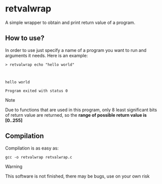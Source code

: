 # retvalwrap
A simple wrapper to obtain and print return value of a program.

## How to use?
In order to use just specify a name of a program you want to run and arguments it needs.
Here is an example:

```
> retvalwrap echo "hello world"



hello world

Program exited with status 0
```

> [!NOTE]
> Due to functions that are used in this program, only 8 least significant bits of return value are returned, so the **range of possible return value is [0..255]**

## Compilation
Compilation is as easy as:

```
gcc -o retvalwrap retvalwrap.c
```

> [!WARNING]
> This software is not finished, there may be bugs, use on your own risk 
